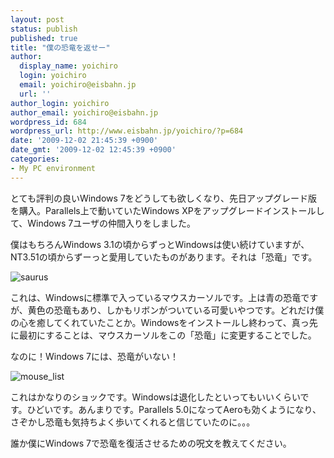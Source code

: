 ```yaml
---
layout: post
status: publish
published: true
title: "僕の恐竜を返せー"
author:
  display_name: yoichiro
  login: yoichiro
  email: yoichiro@eisbahn.jp
  url: ''
author_login: yoichiro
author_email: yoichiro@eisbahn.jp
wordpress_id: 684
wordpress_url: http://www.eisbahn.jp/yoichiro/?p=684
date: '2009-12-02 21:45:39 +0900'
date_gmt: '2009-12-02 12:45:39 +0900'
categories:
- My PC environment
---
```


とても評判の良いWindows 7をどうしても欲しくなり、先日アップグレード版を購入。Parallels上で動いていたWindows XPをアップグレードインストールして、Windows 7ユーザの仲間入りをしました。

僕はもちろんWindows 3.1の頃からずっとWindowsは使い続けていますが、NT3.51の頃からずーっと愛用していたものがあります。それは「恐竜」です。

![saurus](http://www.eisbahn.jp/yoichiro/images/2009/12/saurus.jpg)

これは、Windowsに標準で入っているマウスカーソルです。上は青の恐竜ですが、黄色の恐竜もあり、しかもリボンがついている可愛いやつです。どれだけ僕の心を癒してくれていたことか。Windowsをインストールし終わって、真っ先に最初にすることは、マウスカーソルをこの「恐竜」に変更することでした。

なのに！Windows 7には、恐竜がいない！

![mouse_list](http://www.eisbahn.jp/yoichiro/images/2009/12/mouse_list.jpg)

これはかなりのショックです。Windowsは退化したといってもいいくらいです。ひどいです。あんまりです。Parallels 5.0になってAeroも効くようになり、さぞかし恐竜も気持ちよく歩いてくれると信じていたのに。。。

誰か僕にWindows 7で恐竜を復活させるための呪文を教えてください。
